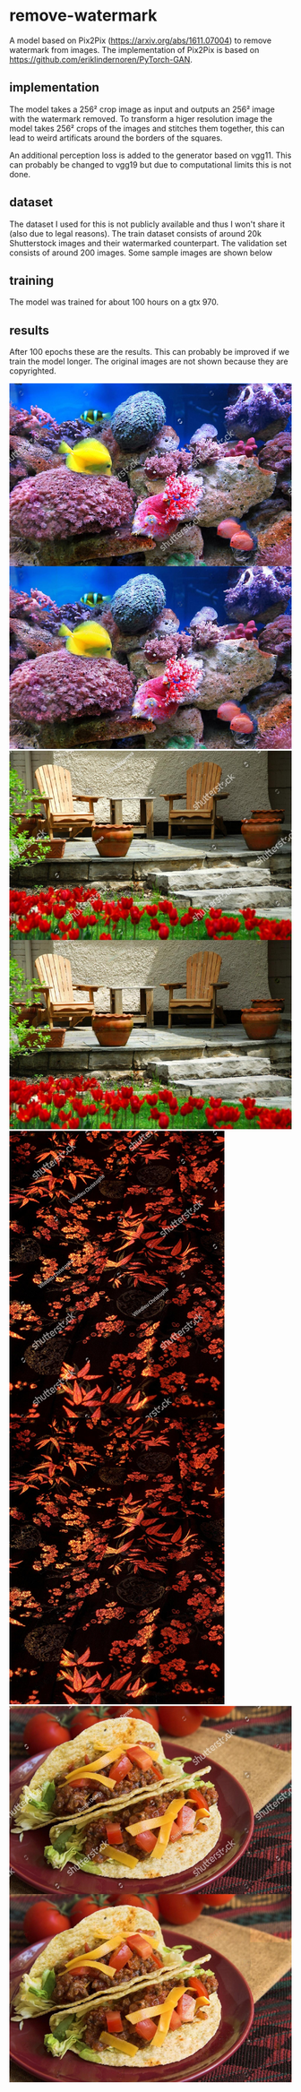# remove-watermark

A model based on Pix2Pix (https://arxiv.org/abs/1611.07004) to remove watermark from images.
The implementation of Pix2Pix is based on https://github.com/eriklindernoren/PyTorch-GAN.

## implementation

The model takes a 256² crop image as input and outputs an 256² image with the watermark removed.
To transform a higer resolution image the model takes 256² crops of the images and stitches them together, this can
lead to weird artificats around the borders of the squares.

An additional perception loss is added to the generator based on vgg11. This can probably be changed to vgg19 but due
to computational limits this is not done.

## dataset

The dataset I used for this is not publicly available and thus I won't share it (also due to legal reasons).
The train dataset consists of around 20k Shutterstock images and their watermarked counterpart.
The validation set consists of around 200 images. Some sample images are shown below

## training

The model was trained for about 100 hours on a gtx 970.

## results

After 100 epochs these are the results. This can probably be improved if we train the model longer. The original images are not shown because they are copyrighted.

![res 2 of validation data](results/epoch100/res1.jpg?raw=true "example 2")
![res 3 of validation data](results/epoch100/res2.jpg?raw=true "example 3")
![res 4 of validation data](results/epoch100/res3.jpg?raw=true "example 4")
![res 5 of validation data](results/epoch100/res4.jpg?raw=true "example 5")
